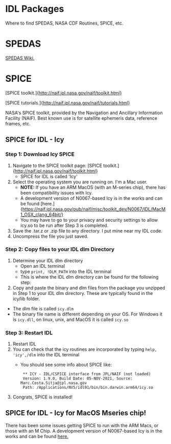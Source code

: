 # IDL Packages
Where to find SPEDAS, NASA CDF Routines, SPICE, etc. 

# SPEDAS
[SPEDAS Wiki.](https://spedas.org/wiki/index.php?title=Main_Page)

# SPICE
[SPICE toolkit.]{http://naif.jpl.nasa.gov/naif/toolkit.html}

[SPICE tutorials.]{http://naif.jpl.nasa.gov/naif/tutorials.html}


NASA's SPICE toolkit, provided by the Navigation and Ancillary Information Facility (NAIF). Best known use is for satellite ephemeris data, reference frames, etc.

## SPICE for IDL - Icy
### Step 1: Download Icy SPICE
1. Navigate to the SPICE toolkit page: [SPICE toolkit.]{http://naif.jpl.nasa.gov/naif/toolkit.html}
   - SPICE for IDL is called 'Icy'
2. Select the operating system you are running on. I'm a Mac user.
   - **NOTE:** If you have an ARM MacOS (with an M-series chip), there has been compatibility issues with Icy.
   - A development version of N0067-based Icy is in the works and can be found [here.]{https://naif.jpl.nasa.gov/pub/naif/misc/toolkit_dev/N0067/IDL/MacM1_OSX_clang_64bit/}
   - You may have to go to your privacy and security settings to allow icy.so to be run after Step 3 is completed.
4. Save the .tar.z or .zip file to any directory. I put mine near my IDL code.
5. Uncompress the file you just saved.

### Step 2: Copy files to your IDL dlm Directory
1. Determine your IDL dlm directory
   - Open an IDL terminal
   - type `print, !DLM_PATH` into the IDL terminal
   - This is where the IDL dlm directory can be found for the following step:
2. Copy and paste the binary and dlm files from the package you unzipped in Step 1 to your IDL dlm directory. These are typically found in the icy/lib folder.
  - The dlm file is called `icy.dlm`
  - The binary file name is different depending on your OS. For Windows it is `icy.dll`, on linux, unix, and MacOS it is called `icy.so`

### Step 3: Restart IDL
1. Restart IDL
2. You can check that the icy routines are incorporated by typing `help, 'icy',/dlm` into the IDL terminal
   - You should see some info about SPICE like:

     ```
      ** ICY - IDL/CSPICE interface from JPL/NAIF (not loaded)
      Version: 1.9.0, Build Date: 05-NOV-2021, Source: Marc.Costa.Sitja@jpl.nasa.gov
      Path: /Applications/NV5/idl91/bin/bin.darwin.arm64/icy.so
     ```
3. Congrats, SPICE is installed!


## SPICE for IDL - Icy for MacOS Mseries chip!
There has been some issues getting SPICE to run with the ARM Macs, or those with an M Chip.
A development version of N0067-based Icy is in the works and can be found [here.](https://naif.jpl.nasa.gov/pub/naif/misc/toolkit_dev/N0067/IDL/MacM1_OSX_clang_64bit/)



